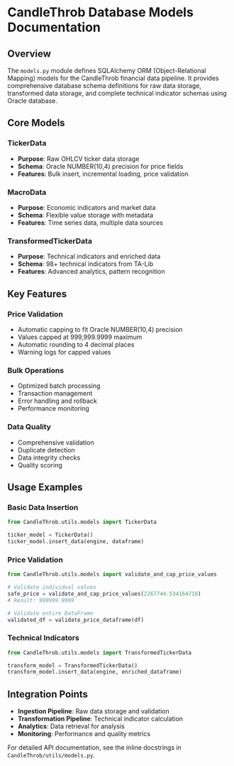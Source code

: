 # CandleThrob Database Models Documentation

## Overview
The `models.py` module defines SQLAlchemy ORM (Object-Relational Mapping) models for the CandleThrob financial data pipeline. It provides comprehensive database schema definitions for raw data storage, transformed data storage, and complete technical indicator schemas using Oracle database.

## Core Models

### TickerData
- **Purpose**: Raw OHLCV ticker data storage
- **Schema**: Oracle NUMBER(10,4) precision for price fields
- **Features**: Bulk insert, incremental loading, price validation

### MacroData  
- **Purpose**: Economic indicators and market data
- **Schema**: Flexible value storage with metadata
- **Features**: Time series data, multiple data sources

### TransformedTickerData
- **Purpose**: Technical indicators and enriched data
- **Schema**: 98+ technical indicators from TA-Lib
- **Features**: Advanced analytics, pattern recognition

## Key Features

### Price Validation
- Automatic capping to fit Oracle NUMBER(10,4) precision
- Values capped at 999,999.9999 maximum
- Automatic rounding to 4 decimal places
- Warning logs for capped values

### Bulk Operations
- Optimized batch processing
- Transaction management
- Error handling and rollback
- Performance monitoring

### Data Quality
- Comprehensive validation
- Duplicate detection
- Data integrity checks
- Quality scoring

## Usage Examples

### Basic Data Insertion
```python
from CandleThrob.utils.models import TickerData

ticker_model = TickerData()
ticker_model.insert_data(engine, dataframe)
```

### Price Validation
```python
from CandleThrob.utils.models import validate_and_cap_price_values

# Validate individual values
safe_price = validate_and_cap_price_values(2267744.534164718)
# Result: 999999.9999

# Validate entire DataFrame
validated_df = validate_price_dataframe(df)
```

### Technical Indicators
```python
from CandleThrob.utils.models import TransformedTickerData

transform_model = TransformedTickerData()
transform_model.insert_data(engine, enriched_dataframe)
```

## Integration Points

- **Ingestion Pipeline**: Raw data storage and validation
- **Transformation Pipeline**: Technical indicator calculation
- **Analytics**: Data retrieval for analysis
- **Monitoring**: Performance and quality metrics

For detailed API documentation, see the inline docstrings in `CandleThrob/utils/models.py`.
